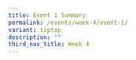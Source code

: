 ```yaml
---
title: Event 1 Summary
permalink: /events/week-4/event-1/
variant: tiptap
description: ""
third_nav_title: Week 4
---
```

